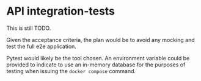 # API integration-tests

This is still TODO.

Given the acceptance criteria, the plan would be to avoid any mocking and test the full e2e application.

Pytest would likely be the tool chosen. An environment variable could be provided to indicate to use an in-memory database for the purposes of testing when issuing the `docker compose` command.
